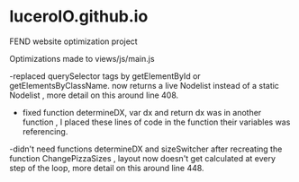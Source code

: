 # luceroIO.github.io
FEND website optimization project 


Optimizations made to views/js/main.js

-replaced querySelector tags by getElementById or getElementsByClassName.
now returns a live Nodelist instead of a static Nodelist ,  more detail 
on this around line 408.

- fixed function determineDX,  var dx and return dx was in another function ,
I placed these lines of code in the function their variables was referencing.

-didn't need functions determineDX and sizeSwitcher after recreating  the function
ChangePizzaSizes , layout now doesn't get calculated at every step of the loop, more detail 
on this around line 448. 



